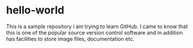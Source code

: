 # hello-world
This is a sample repository
i am trying to learn GitHub.
I came to know that this is one of the popular source version control software and in addition 
has facilities to store image files, documentation etc.
